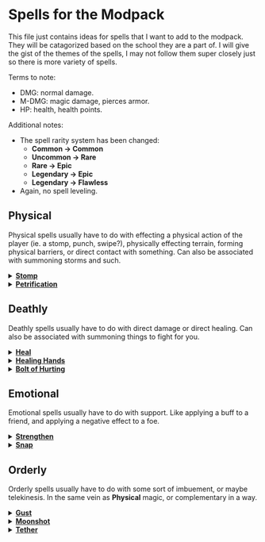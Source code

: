 # Spells for the Modpack
This file just contains ideas for spells that I want to add to the modpack. They will be catagorized based on the school they are a part of. I will give the gist of the themes of the spells, I may not follow them super closely just so there is more variety of spells.

Terms to note:
- DMG: normal damage.
- M-DMG: magic damage, pierces armor.
- HP: health, health points.

Additional notes:
- The spell rarity system has been changed:
  - **Common -> Common**
  - **Uncommon -> Rare**
  - **Rare -> Epic**
  - **Legendary -> Epic**
  - **Legendary -> Flawless**
- Again, no spell leveling.

## Physical
Physical spells usually have to do with effecting a physical action of the player (ie. a stomp, punch, swipe?), physically effecting terrain, forming physical barriers, or direct contact with something. Can also be associated with summoning storms and such.

<details><summary><b><ins>Stomp</ins></b></summary>

```
Stats:
- long cast
- 0.5s cast time
- 10s cooldown
- 2 arcana cost
- common

Info:
- Functions similarly to the stomp spell in base ISS.
- Does 8DMG.
```
</details>

<details><summary><b><ins>Petrification</ins></b></summary>

```
Stats:
- instant cast
- 20s cooldown
- 2 arcana cost
- rare

Info:
- Adds downwards velocity to the caster.
- Gives the caster the Heavy effect for 10s.
  - Entities with the Heavy effect are given increased gravity, an inability to move, and are immune to damage.
  - Any fall damage that would be taken is applied to all entities in a 1.5 block radius around the effected entity.
```
</details>


## Deathly
Deathly spells usually have to do with direct damage or direct healing. Can also be associated with summoning things to fight for you.

<details><summary><b><ins>Heal</ins></b></summary>

```
Stats:
- long cast
- 2s cast time
- 20s cooldown
- 2 arcana cost
- common

Info:
- Heals the player for 6HP.
- Gives off little green particles when cast.
```
</details>

<details><summary><b><ins>Healing Hands</ins></b></summary>

```
Stats:
- instant cast
- 30s cooldown
- 3 arcana cost
- rare

Info:
- Gives the player five charges to cast.
- When a charge is consumed, heal the closest entity that is within 7 blocks in front of you.
- Heals for 3HP.
- Gives off little green particles that shoot out in the direction it was cast.
```
</details>

<details><summary><b><ins>Bolt of Hurting</ins></b></summary>

```
Stats:
- instant cast
- 30s cooldown
- 1 arcana cost
- common

Info:
- Fires off a magic bolt that flies at a similar tragectory as an arrow.
- Deals 6DMG on contact with an entity.
- Dissapates on contact with a surface or an entity.
- Projectile is effected by Guiding.
```
</details>

## Emotional
Emotional spells usually have to do with support. Like applying a buff to a friend, and applying a negative effect to a foe.

<details><summary><b><ins>Strengthen</ins></b></summary>

```
Stats:
- long cast
- 0.5s cast time
- 30s cooldown
- 2 arcana cost
- rare

Info:
- Gives the caster the Strength (I) effect for 20s.
- If targeting an entity, give the entity the Strength (II) effect.
```
</details>

<details><summary><b><ins>Snap</ins></b></summary>

```
Stats:
- instant cast
- 30s cooldown
- 2 arcana cost
- rare

Info:
- Casts a hitscan shot that does no damage and has a 30 block range and is blocked by terrain and entities.
- On hit with an entity:
  - Apply Weakness (I), Slowness (I), and Guiding to the entity.
  
```
</details>


## Orderly
Orderly spells usually have to do with some sort of imbuement, or maybe telekinesis. In the same vein as **Physical** magic, or complementary in a way.

<details><summary><b><ins>Gust</ins></b></summary>

```
Stats:
- instant cast
- 10s cooldown
- 1 arcana cost
- common

Info:
- Adds velocity to the caster in the direction they are looking in.
- Pushes away any entities near the caster by a little bit.
```
</details>

<details><summary><b><ins>Moonshot</ins></b></summary>

```
Stats:
- long cast
- 0.2s cast time
- 20s cooldown
- 2 arcana cost
- rare

Info:
- Cannot be cast without a target entity.
- Adds a bunch of velocity to the entity the caster is targeting, sending them in the direction the caster is facing.
- Makes the target entity able to be effected by kinetic damage (for 10s).
  - There's an effect in base ISS that does that. I forget what it is called.
```
</details>


<details><summary><b><ins>Tether</ins></b></summary>

```
Stats:
- long cast
- 2s cast time
- 1m cooldown
- 8 arcana cost
- legendary

Info:
- Cannot be cast without a target entity.
- Gives the caster and the target the effect "Tethered".
  - Tethered entities will share any damage they recieve, divided by the amount of tethered entities.
    - X = A / B; where A is the initial damage that would be applied to an entity with the Tethered effect, B is the amount of entities with the Tethered effect, and X is the damage all entities with the Tethered effect would recieve.
```
</details>
